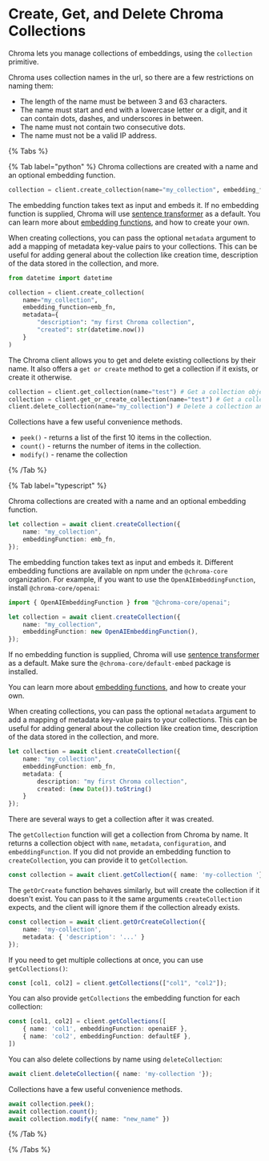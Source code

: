 # Create, Get, and Delete Chroma Collections

Chroma lets you manage collections of embeddings, using the `collection` primitive.

Chroma uses collection names in the url, so there are a few restrictions on naming them:

- The length of the name must be between 3 and 63 characters.
- The name must start and end with a lowercase letter or a digit, and it can contain dots, dashes, and underscores in between.
- The name must not contain two consecutive dots.
- The name must not be a valid IP address.

{% Tabs %}

{% Tab label="python" %}
Chroma collections are created with a name and an optional embedding function.

```python
collection = client.create_collection(name="my_collection", embedding_function=emb_fn)
```

The embedding function takes text as input and embeds it. If no embedding function is supplied, Chroma will use [sentence transformer](https://www.sbert.net/index.html) as a default. You can learn more about [embedding functions](../embeddings/embedding-functions), and how to create your own.

When creating collections, you can pass the optional `metadata` argument to add a mapping of metadata key-value pairs to your collections. This can be useful for adding general about the collection like creation time, description of the data stored in the collection, and more.

```python
from datetime import datetime

collection = client.create_collection(
    name="my_collection", 
    embedding_function=emb_fn,
    metadata={
        "description": "my first Chroma collection",
        "created": str(datetime.now())
    }  
)
```

The Chroma client allows you to get and delete existing collections by their name. It also offers a `get or create` method to get a collection if it exists, or create it otherwise.

```python
collection = client.get_collection(name="test") # Get a collection object from an existing collection, by name. Will raise an exception if it's not found.
collection = client.get_or_create_collection(name="test") # Get a collection object from an existing collection, by name. If it doesn't exist, create it.
client.delete_collection(name="my_collection") # Delete a collection and all associated embeddings, documents, and metadata. ⚠️ This is destructive and not reversible
```

Collections have a few useful convenience methods.

* `peek()` - returns a list of the first 10 items in the collection.
* `count()` - returns the number of items in the collection.
* `modify()` - rename the collection

{% /Tab %}

{% Tab label="typescript" %}

Chroma collections are created with a name and an optional embedding function.

```typescript
let collection = await client.createCollection({
    name: "my_collection",
    embeddingFunction: emb_fn,
});
```

The embedding function takes text as input and embeds it. Different embedding functions are available on npm under the `@chroma-core` organization. For example, if you want to use the `OpenAIEmbeddingFunction`, install `@chroma-core/openai`:

```typescript
import { OpenAIEmbeddingFunction } from "@chroma-core/openai";

let collection = await client.createCollection({
    name: "my_collection",
    embeddingFunction: new OpenAIEmbeddingFunction(),
});
```

If no embedding function is supplied, Chroma will use [sentence transformer](https://www.sbert.net/index.html) as a default. Make sure the `@chroma-core/default-embed` package is installed. 

You can learn more about [embedding functions](../embeddings/embedding-functions), and how to create your own.

When creating collections, you can pass the optional `metadata` argument to add a mapping of metadata key-value pairs to your collections. This can be useful for adding general about the collection like creation time, description of the data stored in the collection, and more.

```typescript
let collection = await client.createCollection({
    name: "my_collection",
    embeddingFunction: emb_fn,
    metadata: {
        description: "my first Chroma collection",
        created: (new Date()).toString()
    }
});
```

There are several ways to get a collection after it was created.

The `getCollection` function will get a collection from Chroma by name. It returns a collection object with `name`, `metadata`, `configuration`, and `embeddingFunction`. If you did not provide an embedding function to `createCollection`, you can provide it to `getCollection`.

```typescript
const collection = await client.getCollection({ name: 'my-collection '})
```

The `getOrCreate` function behaves similarly, but will create the collection if it doesn't exist. You can pass to it the same arguments `createCollection` expects, and the client will ignore them if the collection already exists.

```typescript
const collection = await client.getOrCreateCollection({
    name: 'my-collection',
    metadata: { 'description': '...' }
});
```

If you need to get multiple collections at once, you can use `getCollections()`:

```typescript
const [col1, col2] = client.getCollections(["col1", "col2"]);
```

You can also provide `getCollections` the embedding function for each collection:

```typescript
const [col1, col2] = client.getCollections([
    { name: 'col1', embeddingFunction: openaiEF },
    { name: 'col2', embeddingFunction: defaultEF },
])
```

You can also delete collections by name using `deleteCollection`:

```typescript
await client.deleteCollection({ name: 'my-collection '});
```

Collections have a few useful convenience methods.

```typescript
await collection.peek();
await collection.count();
await collection.modify({ name: "new_name" })
```

{% /Tab %}

{% /Tabs %}
